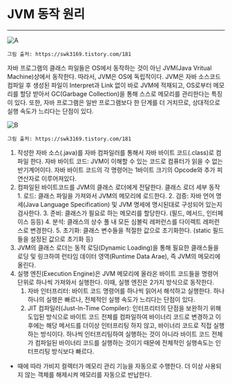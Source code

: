  
# JVM 동작 원리
---------------

![A](https://github.com/dpfkdlemtp/JavaStudy/blob/image/Java%ED%94%84%EB%A1%9C%EA%B7%B8%EB%9E%A8%EB%8F%99%EC%9E%91.png)

	그림 출처: https://swk3169.tistory.com/181

자바 프로그램의 클래스 파일들은 OS에서 동작하는 것이 아닌 JVM(Java Vritual Machine)상에서 동작한다. 따라서, JVM은 OS에 독립적이다. JVM은 자바 소스코드 컴파일 후 생성된 파일이 Interpret과 Link 없이 바로 JVM에 적재되고, OS로부터 메모리를 할당 받아서 GC(Garbage Collection)을 통해 스스로 메모리를 관리한다는 특징이 있다. 또한, 자바 프로그램은 일반 프로그램보다 한 단계를 더 거치므로, 상대적으로 실행 속도가 느리다는 단점이 있다.


![B](https://github.com/dpfkdlemtp/JavaStudy/blob/image/Java%ED%94%84%EB%A1%9C%EA%B7%B8%EB%9E%A8%EB%8F%99%EC%9E%912.png)
 
	그림 출처: https://swk3169.tistory.com/181

1. 작성한 자바 소스(.java)를 자바 컴파일러를 통해서 자바 바이트 코드(.class)로 컴파일 한다.
	자바 바이트 코드: JVM이 이해할 수 있는 코드로 컴퓨터가 읽을 수 없는 반기계어이다. 자바 바이트 코드의 각 명령어는 1바이트 크기의 Opcode와 추가 피연산자로 이루어져있다.
2. 컴파일된 바이트코드를 JVM의 클래스 로더에게 전달한다.
	클래스 로더 세부 동작
		1. 로드: 클래스 파일을 가져와서 JVM의 메모리에 로드한다.
		2. 검증: 자바 언어 명세(Java Language Specification) 및 JVM 명세에 명시된대로 구성되어 있는지 검사한다.
		3. 준비: 클래스가 필요로 하는 메모리를 할당한다. (필드, 메서드, 인터페이스 등등)
		4. 분석: 클래스의 상수 풀 내 모든 심볼릭 레퍼런스를 다이렉트 레퍼런스로 변경한다.
		5. 초기화: 클래스 변수들을 적절한 값으로 초기화한다. (static 필드들을 설정된 값으로 초기화 등)
3. JVM의 클래스 로더는 동적 로딩(Dynamic Loading)을 통해 필요한 클래스들을 로딩 및 링크하여 런타임 데이터 영역(Runtime Data Arae), 즉 JVM의 메모리에 올린다.
4. 실행 엔진(Execution Engine)은 JVM 메모리에 올라온 바이트 코드들을 명령어 단위로 하나씩 가져와서 실행한다. 이때, 실행 엔진은 2가지 방식으로 동작한다.
	1. 자바 인터프리터: 바이트 코드 명령어를 하나씩 읽어서 해석하고 실행한다. 하나하나의 실행은 빠르나, 전체적인 실행 속도가 느리다는 단점이 있다.
	2. JIT 컴파일러(Just-In-Time Compiler): 인터프리터의 단점을 보완하기 위해 도입된 방식으로 바이트 코드 전체를 컴파일하여 바이너리 코드로 변경하고 이후에는 해당 메서드를 더이상 인터프리팅 하지 않고, 바이너리 코드로 직접 실행하는 방식이다. 하나씩 인터프리팅하여 실행하는 것이 아니라 바이트 코드 전체가 컴파일된 바이너리 코드를 실행하는 것이기 때문에 전체적인 실행속도는 인터프리팅 방식보다 빠르다.

* 때에 따라 가비지 컬렉터가 메모리 관리 기능을 자동으로 수행한다. 더 이상 사용되지 않는 객체를 해제시켜 메모리를 자동으로 반납한다.





